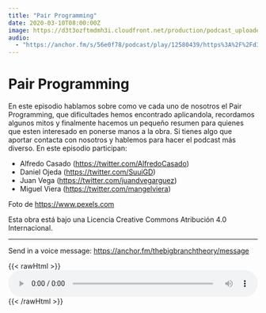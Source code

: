 ```yaml
---
title: "Pair Programming"
date: 2020-03-10T08:00:00Z
image: https://d3t3ozftmdmh3i.cloudfront.net/production/podcast_uploaded_episode/810990/810990-1587196113098-b74f19beba8bd.jpg
audio:
  - "https://anchor.fm/s/56e0f78/podcast/play/12580439/https%3A%2F%2Fd3ctxlq1ktw2nl.cloudfront.net%2Fproduction%2F2020-3-18%2F65525964-44100-2-388c45bf35c3b.mp3"
---
```


# Pair Programming

En este episodio hablamos sobre como ve cada uno de nosotros el Pair Programming, que dificultades hemos encontrado aplicandola, recordamos algunos mitos y finalmente hacemos un pequeño resumen para quienes que esten interesado en ponerse manos a la obra.
Si tienes algo que aportar contacta con nosotros y hablemos para hacer el podcast más diverso.
En este episodio participan:
- Alfredo Casado (https://twitter.com/AlfredoCasado)
- Daniel Ojeda (https://twitter.com/SuuiGD)
- Juan Vega (https://twitter.com/juandvegarguez)
- Miguel Viera (https://twitter.com/mangelviera)

Foto de https://www.pexels.com

Esta obra está bajo una Licencia Creative Commons Atribución 4.0 Internacional.

--- 

Send in a voice message: https://anchor.fm/thebigbranchtheory/message

{{< rawHtml >}}
<audio style="width:100%" controls>
  <source src="https://anchor.fm/s/56e0f78/podcast/play/12580439/https%3A%2F%2Fd3ctxlq1ktw2nl.cloudfront.net%2Fproduction%2F2020-3-18%2F65525964-44100-2-388c45bf35c3b.mp3" type="audio/mpeg">
</audio> 
{{< /rawHtml >}}




